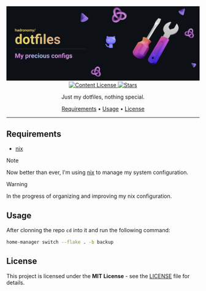<div align="center">
  <img src="/.github/images/github-header-image.webp" alt="GitHub Header Image" width="auto" />
  
  <!-- MIT License -->
  <a href="https://github.com/hadronomy/dotfiles/blob/main/LICENSE.txt">
    <img
      alt="Content License"
      src="https://img.shields.io/github/license/hadronomy/dotfiles?style=for-the-badge&logo=starship&color=ee999f&logoColor=D9E0EE&labelColor=302D41"
    />
  </a>

  <!-- GitHub Repo Stars -->
  <a href="https://github.com/hadronomy/dotfiles/stargazers">
    <img
      alt="Stars"
      src="https://img.shields.io/github/stars/hadronomy/dotfiles?style=for-the-badge&logo=starship&color=c69ff5&logoColor=D9E0EE&labelColor=302D41"
    />
  </a>
  <p></p>
  <span>
    Just my dotfiles, nothing special.
  </span>
  <p></p>
  <a href="#requirements">Requirements</a> •
  <a href="#usage">Usage</a> •
  <a href="#license">License</a>
  <hr />

</div>

## Requirements

- [nix](https://nixos.org/)

> [!NOTE]
> Now better than ever, I'm using [nix](https://nixos.org/) to manage
> my system configuration.

> [!WARNING]
> In the progress of organizing and improving my nix configuration.

## Usage

After clonning the repo `cd` into it and run the following command:

```bash
home-manager switch --flake . -b backup
```

## License

This project is licensed under the **MIT License** - see the [LICENSE](LICENSE) file for details.
